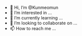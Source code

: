- 👋 Hi, I’m @Kunmeomun
- 👀 I’m interested in ...
- 🌱 I’m currently learning ...
- 💞️ I’m looking to collaborate on ...
- 📫 How to reach me ...

<!---
Kunmeomun/Kunmeomun is a ✨ special ✨ repository because its `README.md` (this file) appears on your GitHub profile.
You can click the Preview link to take a look at your changes.
--->
